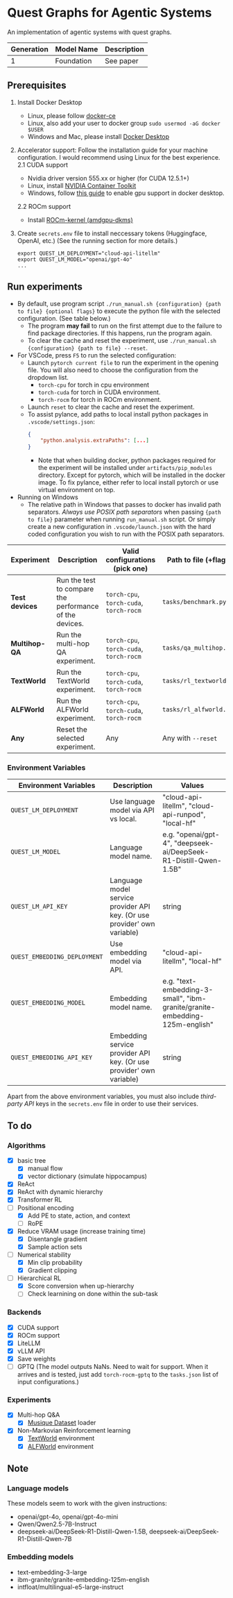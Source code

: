# Quest Graphs for Agentic Systems

An implementation of agentic systems with quest graphs.

| Generation | Model Name | Description |
| ---------- | ---------- | ----------- |
| 1          | Foundation | See paper   |

## Prerequisites

1.  Install Docker Desktop

    -   Linux, please follow [docker-ce](https://www.linode.com/docs/guides/installing-and-using-docker-on-ubuntu-and-debian/)
    -   Linux, also add your user to docker group `sudo usermod -aG docker $USER`
    -   Windows and Mac, please install [Docker Desktop](https://www.docker.com/products/docker-desktop)

2.  Accelerator support: Follow the installation guide for your machine configuration. I would recommend using Linux for the best experience.
    2.1 CUDA support

    -   Nvidia driver version 555.xx or higher (for CUDA 12.5.1+)
    -   Linux, install [NVIDIA Container Toolkit](https://docs.nvidia.com/datacenter/cloud-native/container-toolkit/latest/install-guide.html)
    -   Windows, follow [this guide](https://docs.docker.com/desktop/gpu/) to enable gpu support in docker desktop.

    2.2 ROCm support

    -   Install [ROCm-kernel (amdgpu-dkms)](https://rocm.docs.amd.com/projects/install-on-linux/en/latest/how-to/docker.html)

3.  Create `secrets.env` file to install neccessary tokens (Huggingface, OpenAI, etc.) (See the running section for more details.)
    ```
    export QUEST_LM_DEPLOYMENT="cloud-api-litellm"
    export QUEST_LM_MODEL="openai/gpt-4o"
    ...
    ```

## Run experiments

-   By default, use program script `./run_manual.sh {configuration} {path to file} {optional flags}` to execute the python file with the selected configuration. (See table below.)
    -   The program **may fail** to run on the first attempt due to the failure to find package directories. If this happens, run the program again.
    -   To clear the cache and reset the experiment, use `./run_manual.sh {configuration} {path to file} --reset`.
-   For VSCode, press `F5` to run the selected configuration:
    -   Launch `pytorch current file` to run the experiment in the opening file. You will also need to choose the configuration from the dropdown list.
        -   `torch-cpu` for torch in cpu environment
        -   `torch-cuda` for torch in CUDA environment.
        -   `torch-rocm` for torch in ROCm environment.
    -   Launch `reset` to clear the cache and reset the experiment.
    -   To assist pylance, add paths to local install python packages in `.vscode/settings.json`:
        ```json
        {
            "python.analysis.extraPaths": [...]
        }
        ```
        -   Note that when building docker, python packages required for the experiment will be installed under `artifacts/pip_modules` directory. Except for pytorch, which will be installed in the docker image. To fix pylance, either refer to local install pytorch or use virtual environment on top.
-   Running on Windows
    -   The relative path in Windows that passes to docker has invalid path separators. _Always use POSIX path separators_ when passing `{path to file}` parameter when running `run_manual.sh` script. Or simply create a new configuration in `.vscode/launch.json` with the hard coded configuration you wish to run with the POSIX path separators.

| Experiment       | Description                                             | Valid configurations (pick one)         | Path to file (+flags)   |
| ---------------- | ------------------------------------------------------- | --------------------------------------- | ----------------------- |
| **Test devices** | Run the test to compare the performance of the devices. | `torch-cpu`, `torch-cuda`, `torch-rocm` | `tasks/benchmark.py`    |
| **Multihop-QA**  | Run the multi-hop QA experiment.                        | `torch-cpu`, `torch-cuda`, `torch-rocm` | `tasks/qa_multihop.py`  |
| **TextWorld**    | Run the TextWorld experiment.                           | `torch-cpu`, `torch-cuda`, `torch-rocm` | `tasks/rl_textworld.py` |
| **ALFWorld**     | Run the ALFWorld experiment.                            | `torch-cpu`, `torch-cuda`, `torch-rocm` | `tasks/rl_alfworld.py`  |
| **Any**          | Reset the selected experiment.                          | Any                                     | Any with `--reset`      |

### Environment Variables

| Environment Variables        | Description                                                              | Values                                                                      |
| ---------------------------- | ------------------------------------------------------------------------ | --------------------------------------------------------------------------- |
| `QUEST_LM_DEPLOYMENT`        | Use language model via API vs local.                                     | "cloud-api-litellm", "cloud-api-runpod", "local-hf"                         |
| `QUEST_LM_MODEL`             | Language model name.                                                     | e.g. "openai/gpt-4", "deepseek-ai/DeepSeek-R1-Distill-Qwen-1.5B"            |
| `QUEST_LM_API_KEY`           | Language model service provider API key. (Or use provider' own variable) | string                                                                      |
| `QUEST_EMBEDDING_DEPLOYMENT` | Use embedding model via API.                                             | "cloud-api-litellm", "local-hf"                                             |
| `QUEST_EMBEDDING_MODEL`      | Embedding model name.                                                    | e.g. "text-embedding-3-small", "ibm-granite/granite-embedding-125m-english" |
| `QUEST_EMBEDDING_API_KEY`    | Embedding service provider API key. (Or use provider' own variable)      | string                                                                      |

Apart from the above environment variables, you must also include _third-party API_ keys in the `secrets.env` file in order to use their services.

## To do

### Algorithms

-   [x] basic tree
    -   [x] manual flow
    -   [x] vector dictionary (simulate hippocampus)
-   [x] ReAct
-   [x] ReAct with dynamic hierarchy
-   [x] Transformer RL
-   [ ] Positional encoding
    -   [x] Add PE to state, action, and context
    -   [ ] RoPE
-   [x] Reduce VRAM usage (increase training time)
    -   [x] Disentangle gradient
    -   [x] Sample action sets
-   [ ] Numerical stability
    -   [x] Min clip probability
    -   [x] Gradient clipping
-   [ ] Hierarchical RL
    -   [x] Score conversion when up-hierarchy
    -   [ ] Check learnining on done within the sub-task

### Backends

-   [x] CUDA support
-   [x] ROCm support
-   [x] LiteLLM
-   [x] vLLM API
-   [x] Save weights
-   [ ] GPTQ (The model outputs NaNs. Need to wait for support. When it arrives and is tested, just add `torch-rocm-gptq` to the `tasks.json` list of input configurations.)

### Experiments

-   [x] Multi-hop Q&A
    -   [x] [Musique Dataset](https://github.com/StonyBrookNLP/musique) loader
-   [x] Non-Markovian Reinforcement learning
    -   [x] [TextWorld](https://github.com/microsoft/TextWorld) environment
    -   [x] [ALFWorld](https://github.com/alfworld/alfworld) environment

## Note

### Language models

These models seem to work with the given instructions:

-   openai/gpt-4o, openai/gpt-4o-mini
-   Qwen/Qwen2.5-7B-Instruct
-   deepseek-ai/DeepSeek-R1-Distill-Qwen-1.5B, deepseek-ai/DeepSeek-R1-Distill-Qwen-7B

### Embedding models

-   text-embedding-3-large
-   ibm-granite/granite-embedding-125m-english
-   intfloat/multilingual-e5-large-instruct
